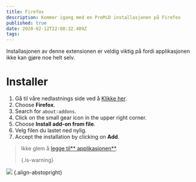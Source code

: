```yaml
---
title: Firefox
description: Kommer igang med en PreMiD installasjonen på Firefox
published: true
date: 2020-02-12T22:08:32.409Z
tags:
---
```


Installasjonen av denne extensionen er veldig viktig på fordi applikasjonen ikke kan gjøre noe helt selv.

# Installer
1. Gå til våre nedlastnings side ved å [Klikke her](https://premid.app/downloads).
2. Choose **Firefox**.
3. Search for `about:addons`.
4. Click on the small gear icon in the upper right corner.
5. Choose **Install add-on from file**.
6. Velg filen du lastet ned nylig.
7. Accept the installation by clicking on **Add**.

> Ikke glem å [legge til** applikasjonen**](/install). 
> 
> {.is-warning}

![](https://img.icons8.com/color/2x/firefox.png) {.align-abstopright}